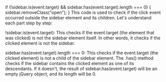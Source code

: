 if (!sidebar.is(event.target) && sidebar.has(event.target).length === 0) {
  sidebar.removeClass("open");
}
This code is used to check if the click event occurred outside the sidebar element and its children. Let's understand each part step by step:

!sidebar.is(event.target): This checks if the event.target (the element that was clicked) is not the sidebar element itself. In other words, it checks if the clicked element is not the sidebar.

sidebar.has(event.target).length === 0: This checks if the event.target (the clicked element) is not a child of the sidebar element. The .has() method checks if the sidebar contains the clicked element as one of its descendants. If it doesn't, the result of sidebar.has(event.target) will be an empty jQuery object, and its length will be 0.